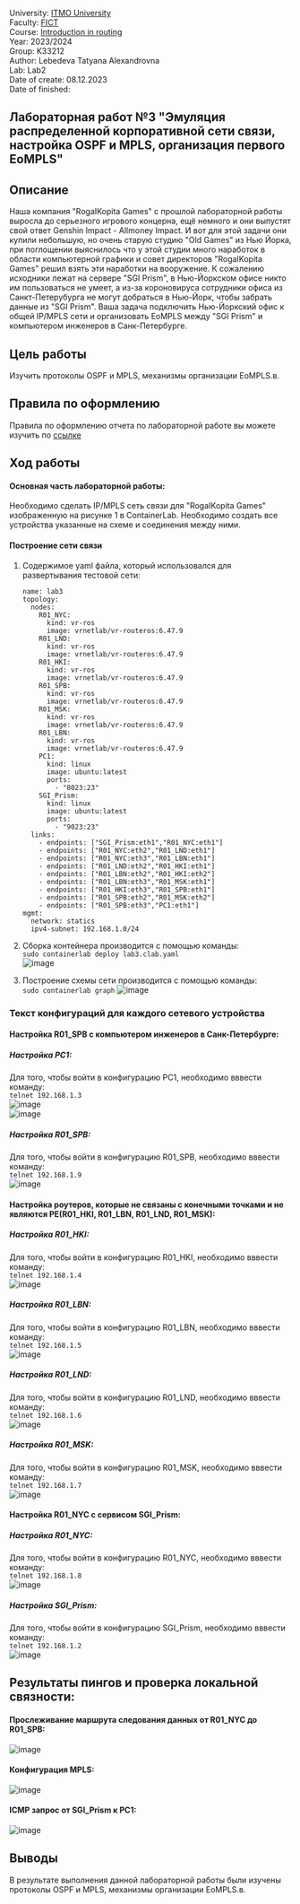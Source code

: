 University: [ITMO University](https://itmo.ru/ru/)  
Faculty: [FICT](https://fict.itmo.ru)     
Course: [Introduction in routing](https://github.com/itmo-ict-faculty/introduction-in-routing)     
Year: 2023/2024     
Group: K33212      
Author: Lebedeva Tatyana Alexandrovna      
Lab: Lab2          
Date of create: 08.12.2023       
Date of finished:        

## Лабораторная работ №3 "Эмуляция распределенной корпоративной сети связи, настройка OSPF и MPLS, организация первого EoMPLS"    

## <a>Описание</a>   
Наша компания "RogaIKopita Games" с прошлой лабораторной работы выросла до серьезного игрового концерна, ещё немного и они выпустят свой ответ Genshin Impact - Allmoney Impact. И вот для этой задачи они купили небольшую, но очень старую студию "Old Games" из Нью Йорка, при поглощении выяснилось что у этой студии много наработок в области компьютерной графики и совет директоров "RogaIKopita Games" решил взять эти наработки на вооружение. К сожалению исходники лежат на сервере "SGI Prism", в Нью-Йоркском офисе никто им пользоваться не умеет, а из-за короновируса сотрудники офиса из Санкт-Петерубурга не могут добраться в Нью-Йорк, чтобы забрать данные из "SGI Prism". Ваша задача подключить Нью-Йоркский офис к общей IP/MPLS сети и организовать EoMPLS между "SGI Prism" и компьютером инженеров в Санк-Петербурге.

## <a>Цель работы</a>  
Изучить протоколы OSPF и MPLS, механизмы организации EoMPLS.в.

## <a>Правила по оформлению</a>  
Правила по оформлению отчета по лабораторной работе вы можете изучить по <a href="https://itmo-ict-faculty.github.io/introduction-in-routing/education/labs2023_2024/reportdesign/">ссылке</a>

## <a>Ход работы</a>   
#### <a>Основная часть лабораторной работы:</a>  
Необходимо сделать IP/MPLS сеть связи для "RogaIKopita Games" изображенную на рисунке 1 в ContainerLab. Необходимо создать все устройства указанные на схеме и соединения между ними.
#### <a>Построение сети связи</a>  
1. Содержимое yaml файла, который использовался для развертывания тестовой сети:
    ```
    name: lab3
    topology:
      nodes:
        R01_NYC:
          kind: vr-ros
          image: vrnetlab/vr-routeros:6.47.9
        R01_LND:
          kind: vr-ros
          image: vrnetlab/vr-routeros:6.47.9    
        R01_HKI:
          kind: vr-ros
          image: vrnetlab/vr-routeros:6.47.9    
        R01_SPB:
          kind: vr-ros
          image: vrnetlab/vr-routeros:6.47.9        
        R01_MSK:
          kind: vr-ros
          image: vrnetlab/vr-routeros:6.47.9         
        R01_LBN:
          kind: vr-ros
          image: vrnetlab/vr-routeros:6.47.9      
        PC1:
          kind: linux
          image: ubuntu:latest
          ports:
            - "8023:23"
        SGI_Prism:
          kind: linux
          image: ubuntu:latest
          ports:
            - "9023:23"
      links:
        - endpoints: ["SGI_Prism:eth1","R01_NYC:eth1"]
        - endpoints: ["R01_NYC:eth2","R01_LND:eth1"]
        - endpoints: ["R01_NYC:eth3","R01_LBN:eth1"]
        - endpoints: ["R01_LND:eth2","R01_HKI:eth1"]
        - endpoints: ["R01_LBN:eth2","R01_HKI:eth2"]
        - endpoints: ["R01_LBN:eth3","R01_MSK:eth1"]
        - endpoints: ["R01_HKI:eth3","R01_SPB:eth1"]
        - endpoints: ["R01_SPB:eth2","R01_MSK:eth2"]
        - endpoints: ["R01_SPB:eth3","PC1:eth1"]
    mgmt:
      network: statics
      ipv4-subnet: 192.168.1.0/24
    ```
2. Сборка контейнера производится с помощью команды:    
   ```sudo containerlab deploy lab3.clab.yaml```    
![image](https://github.com/tanyalebedeva/2023_2024-introduction_in_routing-k33212-lebedeva_t_a/assets/90707032/403f72e8-66ce-4870-947a-4841949722fc)

4. Построение схемы сети производится с помощью команды:     
   ```sudo containerlab graph```
![image](https://github.com/tanyalebedeva/2023_2024-introduction_in_routing-k33212-lebedeva_t_a/assets/90707032/5bdc7279-a1b8-446e-9bb6-b2d8c480ef5b)
  
### <a>Текст конфигураций для каждого сетевого устройства</a>
#### <a>Настройка R01_SPB с компьютером инженеров в Санк-Петербурге:</a>    
##### <a>Настройка PC1:</a>    
Для того, чтобы войти в конфигурацию PC1, необходимо вввести команду:        
   ```telnet 192.168.1.3```   
![image](https://github.com/tanyalebedeva/2023_2024-introduction_in_routing-k33212-lebedeva_t_a/assets/90707032/6d3e4269-ae74-437b-baaf-d71d0d6b6e39)    
![image](https://github.com/tanyalebedeva/2023_2024-introduction_in_routing-k33212-lebedeva_t_a/assets/90707032/e74e278e-9a60-4f7c-97e3-5e16030dbc3d)
##### <a>Настройка R01_SPB:</a>  
Для того, чтобы войти в конфигурацию R01_SPB, необходимо вввести команду:        
   ```telnet 192.168.1.9```    
![image](https://github.com/tanyalebedeva/2023_2024-introduction_in_routing-k33212-lebedeva_t_a/assets/90707032/8674e65a-5110-4165-8608-127234332026)
#### <a>Настройка роутеров, которые не связаны с конечными точками и не являются PE(R01_HKI, R01_LBN, R01_LND, R01_MSK):</a>    
##### <a>Настройка R01_HKI:</a>  
Для того, чтобы войти в конфигурацию R01_HKI, необходимо вввести команду:        
   ```telnet 192.168.1.4```   
![image](https://github.com/tanyalebedeva/2023_2024-introduction_in_routing-k33212-lebedeva_t_a/assets/90707032/96defddd-19d2-4b32-b486-f8cdbc56b3d3)
##### <a>Настройка R01_LBN:</a>  
Для того, чтобы войти в конфигурацию R01_LBN, необходимо вввести команду:        
   ```telnet 192.168.1.5```   
![image](https://github.com/tanyalebedeva/2023_2024-introduction_in_routing-k33212-lebedeva_t_a/assets/90707032/73278074-9392-4864-bff7-707c6d7c1dbd)

##### <a>Настройка R01_LND:</a>  
Для того, чтобы войти в конфигурацию R01_LND, необходимо вввести команду:        
   ```telnet 192.168.1.6```   
![image](https://github.com/tanyalebedeva/2023_2024-introduction_in_routing-k33212-lebedeva_t_a/assets/90707032/8445576c-c2e9-4d88-960c-27b0eed3eb62)
##### <a>Настройка R01_MSK:</a>  
Для того, чтобы войти в конфигурацию R01_MSK, необходимо вввести команду:        
   ```telnet 192.168.1.7```   
![image](https://github.com/tanyalebedeva/2023_2024-introduction_in_routing-k33212-lebedeva_t_a/assets/90707032/5c6d317c-dbce-4fb0-8544-199c653951ec)

#### <a>Настройка R01_NYC с сервисом SGI_Prism:</a> 
##### <a>Настройка R01_NYC:</a> 
Для того, чтобы войти в конфигурацию R01_NYC, необходимо вввести команду:        
   ```telnet 192.168.1.8```   
![image](https://github.com/tanyalebedeva/2023_2024-introduction_in_routing-k33212-lebedeva_t_a/assets/90707032/1deabdab-5011-45b0-ad6f-016ae4ddf2ff)
##### <a>Настройка SGI_Prism:</a>
Для того, чтобы войти в конфигурацию SGI_Prism, необходимо вввести команду:        
   ```telnet 192.168.1.2```   
![image](https://github.com/tanyalebedeva/2023_2024-introduction_in_routing-k33212-lebedeva_t_a/assets/90707032/e2c10455-0a23-4794-8a6e-b1c725bbf15f)

## <a>Результаты пингов и проверка локальной связности:</a>     
#### <a>Прослеживание маршрута следования данных от R01_NYC до R01_SPB</a>:
![image](https://github.com/tanyalebedeva/2023_2024-introduction_in_routing-k33212-lebedeva_t_a/assets/90707032/646c5b19-f28c-4346-88ec-fbff93530d18)

#### <a>Конфигурация MPLS:</a>    
![image](https://github.com/tanyalebedeva/2023_2024-introduction_in_routing-k33212-lebedeva_t_a/assets/90707032/3a296d51-66dc-479d-a38c-c022d3373df0)

#### <a>ICMP запрос от SGI_Prism к PC1:</a>    
![image](https://github.com/tanyalebedeva/2023_2024-introduction_in_routing-k33212-lebedeva_t_a/assets/90707032/6bad02d3-ac5f-4b44-83e9-c561d6e19ce8)

## <a>Выводы</a>  
В результате выполнения данной лабораторной работы были изучены протоколы OSPF и MPLS, механизмы организации EoMPLS.в.
